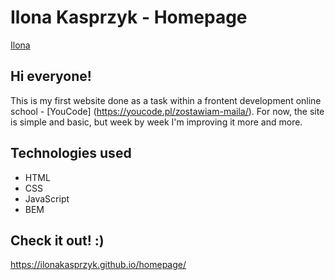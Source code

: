 # Ilona Kasprzyk - Homepage
[Ilona](https://github.com/IlonaKasprzyk/homepage/blob/main/images/OG_image.JPG?raw=true)
## Hi everyone!
This is my first website done as a task within a frontent development online school - [YouCode] (https://youcode.pl/zostawiam-maila/). 
For now, the site is simple and basic, but week by week I'm improving it more and more.
## Technologies used
- HTML
- CSS
- JavaScript
- BEM
## Check it out! :)
https://ilonakasprzyk.github.io/homepage/


